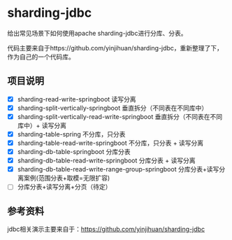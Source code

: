 # sharding-jdbc
给出常见场景下如何使用apache sharding-jdbc进行分库、分表。

代码主要来自于https://github.com/yinjihuan/sharding-jdbc，重新整理了下，作为自己的一个代码库。

## 项目说明
- [x] sharding-read-write-springboot 读写分离
- [x] sharding-split-vertically-springboot 垂直拆分（不同表在不同库中）
- [x] sharding-split-vertically-read-write-springboot 垂直拆分（不同表在不同库中）+ 读写分离
- [x] sharding-table-spring 不分库，只分表
- [x] sharding-table-read-write-springboot 不分库，只分表 + 读写分离
- [x] sharding-db-table-springboot 分库分表
- [x] sharding-db-table-read-write-springboot 分库分表 + 读写分离
- [x] sharding-db-table-read-write-range-group-springboot 分库分表+读写分离案例(范围分表+取模=无限扩容)
- [ ] 分库分表+读写分离+分页（待定）

## 参考资料

jdbc相关演示主要来自于：https://github.com/yinjihuan/sharding-jdbc